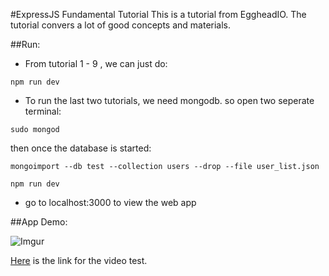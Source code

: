 #ExpressJS Fundamental Tutorial
This is a tutorial from EggheadIO. The tutorial convers a lot of good concepts and materials. 

##Run:
* From tutorial 1 - 9 , we can just do: 
```
npm run dev
```
* To run the last two tutorials, we need mongodb. so open two seperate terminal: 
```
sudo mongod
```

then once the database is started: 
```
mongoimport --db test --collection users --drop --file user_list.json

npm run dev
```

* go to localhost:3000 to view the web app

##App Demo:

![Imgur](http://imgur.com/GC3oHA5.gif)

[Here](https://youtu.be/Z0ZVwlJuYIA) is the link for the video test. 
